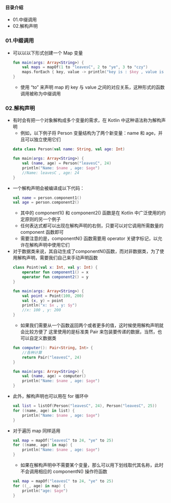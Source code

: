 #### 目录介绍
- 01.中缀调用
- 02.解构声明



### 01.中缀调用
- 可以以以下形式创建一个 Map 变量
    ```kotlin
    fun main(args: Array<String>) {
        val maps = mapOf(1 to "leavesC", 2 to "ye", 3 to "czy")
        maps.forEach { key, value -> println("key is : $key , value is : $value") }
    }
    ```
    - 使用 “to” 来声明 map 的 key 与 value 之间的对应关系，这种形式的函数调用被称为中缀调用



### 02.解构声明
- 有时会有把一个对象解构成多个变量的需求，在 Kotlin 中这种语法称为解构声明
    - 例如，以下例子将 Person 变量结构为了两个新变量：name 和 age，并且可以独立使用它们
    ```kotlin
    data class Person(val name: String, val age: Int)
    
    fun main(args: Array<String>) {
        val (name, age) = Person("leavesC", 24)
        println("Name: $name , age: $age")
        //Name: leavesC , age: 24
    }
    ```
- 一个解构声明会被编译成以下代码：
    ```kotlin
    val name = person.component1()
    val age = person.component2()
    ```
    - 其中的 component1() 和 component2() 函数是在 Kotlin 中广泛使用的约定原则的另一个例子
    - 任何表达式都可以出现在解构声明的右侧，只要可以对它调用所需数量的 component 函数即可
    - 需要注意的是，componentN() 函数需要用 operator 关键字标记，以允许在解构声明中使用它们
- 对于数据类来说，其自动生成了componentN()函数，而对非数据类，为了使用解构声明，需要我们自己来手动声明函数
    ```kotlin
    class Point(val x: Int, val y: Int) {
        operator fun component1() = x
        operator fun component2() = y
    }
    
    fun main(args: Array<String>) {
        val point = Point(100, 200)
        val (x, y) = point
        println("x: $x , y: $y")
        //x: 100 , y: 200
    }
    ```
    - 如果我们需要从一个函数返回两个或者更多的值，这时候使用解构声明就会比较方便了
这里使用的是标准类 Pair 来包装要传递的数据，当然，也可以自定义数据类
    ```kotlin
    fun computer(): Pair<String, Int> {
        //各种计算
        return Pair("leavesC", 24)
    }
    
    fun main(args: Array<String>) {
        val (name, age) = computer()
        println("Name: $name , age: $age")
    }
    ```
- 此外，解构声明也可以用在 for 循环中
    ```kotlin
    val list = listOf(Person("leavesC", 24), Person("leavesC", 25))
    for ((name, age) in list) {
        println("Name: $name , age: $age")
    }
    ```
- 对于遍历 map 同样适用
    ```kotlin
    val map = mapOf("leavesC" to 24, "ye" to 25)
    for ((name, age) in map) {
        println("Name: $name , age: $age")
    }
    ```
    - 如果在解构声明中不需要某个变量，那么可以用下划线取代其名称，此时不会调用相应的 componentN() 操作符函数
    ```kotlin
    val map = mapOf("leavesC" to 24, "ye" to 25)
    for ((_, age) in map) {
        println("age: $age")
    }
    ```



